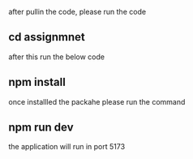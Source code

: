 after pullin the code, please run the code 
## cd assignmnet
after this run the below code
## npm install
once installled the packahe please run the command
## npm run dev
the application will run in port 5173
